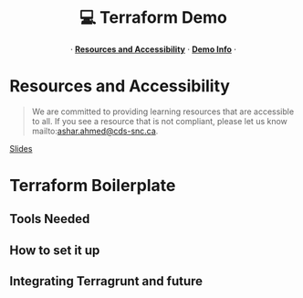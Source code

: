 <p align="center">
  <h1 align="center">💻 Terraform Demo</h1>
  <p align="center">
  &middot;
    <a href=""><strong>Resources and Accessibility</strong></a>
  &middot;
    <a href=""><strong>Demo Info</strong></a>
  &middot;
  </p>
</p>

# Resources and Accessibility
> We are committed to providing learning resources that are accessible to all. If you see a resource that is not compliant, please let us know mailto:ashar.ahmed@cds-snc.ca.

<a href="https://docs.google.com/presentation/d/1fAJBXQuxhNtrjaaIYOSN2YDJl92bhPgyf4VKySnzDIk/edit#slide=id.gfa3975480b_0_3">Slides</a>

# Terraform Boilerplate 

## Tools Needed


## How to set it up

## Integrating Terragrunt and future


